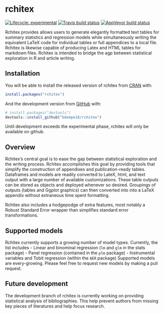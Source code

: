 
<!-- README.md is generated from README.Rmd. Please edit that file -->

# rchitex

<!-- badges: start -->

[![Lifecycle:
experimental](https://img.shields.io/badge/lifecycle-experimental-orange.svg)](https://www.tidyverse.org/lifecycle/#experimental)
[![Travis build
status](https://travis-ci.org/bdempe18/rchitex.svg?branch=master)](https://travis-ci.org/bdempe18/rchitex)
[![AppVeyor build
status](https://ci.appveyor.com/api/projects/status/github/bdempe18/rchitex?branch=master&svg=true)](https://ci.appveyor.com/project/bdempe18/rchitex)
<!-- badges: end -->

Rchitex provides allows users to generate elegantly formatted text
tables for summary statistics and regression models while simultaneously
writing the equivalent LaTeX code for individual tables or full
appendices to a local file. Rchitex is likewise capable of producing
Latex and HTML tables for markdown files. Rchitex is intended to bridge
the agp between statistical exploration in R and article writing.

## Installation

You will be able to install the released version of rchitex from
[CRAN](https://CRAN.R-project.org) with:

``` r
install.packages("rchitex")
```

And the development version from [GitHub](https://github.com/) with:

``` r
# install.packages("devtools")
devtools::install_github("bdempe18/rchitex")
```

Until development exceeds the experimental phase, rchitex will only be
available on github.

## Overview

Rchitex’s central goal is to ease the gap between statistical
exploration and the writing process. Rchitex accomplishes this goal by
providing tools that simplify the construction of appendixes and
publication-ready tables. Dataframes and models are readily converted to
LateX, html, and text output with a large number of available
customizations. These table outputs can be stored as objects and
deployed whenever so desired. Groupings of outputs (tables and Ggplot
graphics) can then converted into into a LaTeX appendix without
extraneous time spent formatting.

Rchitex also includes a hodgepodge of extra features, most notably a
Robust Standard Error wrapper than simplifies standard error
transformations.

## Supported models

Rchitex currently supports a growing number of model types. Currently,
the list includes - Linear and binominal regression (`lm` and `glm` in
the stats package) - Panel regression (contained in the `plm` package) -
Instrumental variables and Tobit regression (within the `AER` package)
Supported models are every-growing. Please feel free to request new
models by making a pull request.

## Future development

The development branch of rchitex is currently working on providing
statistical analysis of bibliographies. This help prevent authors from
missing key pieces of literatures and help focus research.
